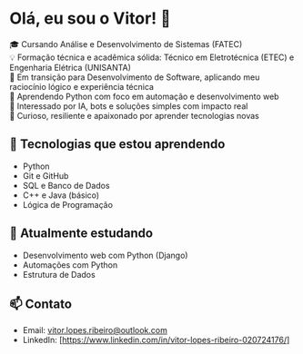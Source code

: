 # Olá, eu sou o Vitor! 👋

🎓 Cursando Análise e Desenvolvimento de Sistemas (FATEC)  
💡 Formação técnica e acadêmica sólida: Técnico em Eletrotécnica (ETEC) e Engenharia Elétrica (UNISANTA)  
🔁 Em transição para Desenvolvimento de Software, aplicando meu raciocínio lógico e experiência técnica  
🐍 Aprendendo Python com foco em automação e desenvolvimento web  
🤖 Interessado por IA, bots e soluções simples com impacto real  
🧠 Curioso, resiliente e apaixonado por aprender tecnologias novas

## 🚀 Tecnologias que estou aprendendo
- Python
- Git e GitHub
- SQL e Banco de Dados
- C++ e Java (básico)
- Lógica de Programação

## 🌱 Atualmente estudando
- Desenvolvimento web com Python (Django)
- Automações com Python
- Estrutura de Dados

## 📫 Contato
- Email: vitor.lopes.ribeiro@outlook.com  
- LinkedIn: [https://www.linkedin.com/in/vitor-lopes-ribeiro-020724176/]
